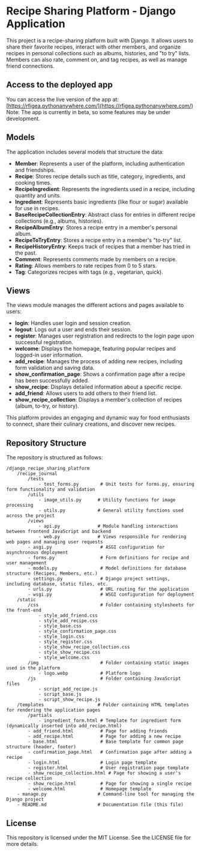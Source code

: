 # Recipe Sharing Platform - Django Application

This project is a recipe-sharing platform built with Django. It allows users to share their favorite recipes, interact with other members, and organize recipes in personal collections such as albums, histories, and "to try" lists. Members can also rate, comment on, and tag recipes, as well as manage friend connections.

## Access to the deployed app

You can access the live version of the app at:  
[https://rfigea.pythonanywhere.com/](https://rfigea.pythonanywhere.com/)  
Note: The app is currently in beta, so some features may be under development.


## Models
The application includes several models that structure the data:

- **Member**: Represents a user of the platform, including authentication and friendships.
- **Recipe**: Stores recipe details such as title, category, ingredients, and cooking times.
- **RecipeIngredient**: Represents the ingredients used in a recipe, including quantity and units.
- **Ingredient**: Represents basic ingredients (like flour or sugar) available for use in recipes.
- **BaseRecipeCollectionEntry**: Abstract class for entries in different recipe collections (e.g., albums, histories).
- **RecipeAlbumEntry**: Stores a recipe entry in a member's personal album.
- **RecipeToTryEntry**: Stores a recipe entry in a member's "to-try" list.
- **RecipeHistoryEntry**: Keeps track of recipes that a member has tried in the past.
- **Comment**: Represents comments made by members on a recipe.
- **Rating**: Allows members to rate recipes from 0 to 5 stars.
- **Tag**: Categorizes recipes with tags (e.g., vegetarian, quick).

## Views
The views module manages the different actions and pages available to users:

- **login**: Handles user login and session creation.
- **logout**: Logs out a user and ends their session.
- **register**: Manages user registration and redirects to the login page upon successful registration.
- **welcome**: Displays the homepage, featuring popular recipes and logged-in user information.
- **add_recipe**: Manages the process of adding new recipes, including form validation and saving data.
- **show_confirmation_page**: Shows a confirmation page after a recipe has been successfully added.
- **show_recipe**: Displays detailed information about a specific recipe.
- **add_friend**: Allows users to add others to their friend list.
- **show_recipe_collection**: Displays a member's collection of recipes (album, to-try, or history).

This platform provides an engaging and dynamic way for food enthusiasts to connect, share their culinary creations, and discover new recipes.

## Repository Structure

The repository is structured as follows:
```
/django_recipe_sharing_platform
    /recipe_journal
        /tests
            - test_forms.py        # Unit tests for forms.py, ensuring form functionality and validation
        /utils
            - image_utils.py      # Utility functions for image processing
            - utils.py            # General utility functions used across the project
        /views
            - api.py              # Module handling interactions between frontend JavaScript and backend
            - web.py              # Views responsible for rendering web pages and managing user requests
        - asgi.py                  # ASGI configuration for asynchronous deployment
        - forms.py                 # Form definitions for recipe and user management
        - models.py                # Model definitions for database structure (Recipes, Members, etc.)
        - settings.py              # Django project settings, including database, static files, etc.
        - urls.py                  # URL routing for the application
        - wsgi.py                  # WSGI configuration for deployment
    /static
        /css                       # Folder containing stylesheets for the front-end
            - style_add_friend.css
            - style_add_recipe.css
            - style_base.css
            - style_confirmation_page.css
            - style_login.css
            - style_register.css
            - style_show_recipe_collection.css
            - style_show_recipe.css
            - style_welcome.css
        /img                       # Folder containing static images used in the platform
            - logo.webp            # Platform logo
        /js                        # Folder containing JavaScript files
            - script_add_recipe.js
            - script_base.js
            - script_show_recipe.js
    /templates                    # Folder containing HTML templates for rendering the application pages
        /partials
            - ingredient_form.html # Template for ingredient form (dynamically inserted into add_recipe.html)
        - add_friend.html          # Page for adding friends
        - add_recipe.html          # Page for adding a new recipe
        - base.html                # Base template for common page structure (header, footer)
        - confirmation_page.html   # Confirmation page after adding a recipe
        - login.html               # Login page template
        - register.html            # User registration page template
        - show_recipe_collection.html # Page for showing a user's recipe collection
        - show_recipe.html         # Page for showing a single recipe
        - welcome.html             # Homepage template
    - manage.py                   # Command-line tool for managing the Django project
    - README.md                   # Documentation file (this file)
```

## License

This repository is licensed under the MIT License. See the LICENSE file for more details.